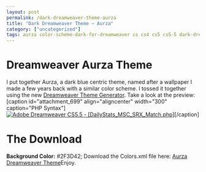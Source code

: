 ```yaml
---
layout: post
permalink: /dark-dreamweaver-theme-aurza
title: "Dark Dreamweaver Theme – Aurza"
category: ["uncategorized"]
tags: aurza color-scheme-dark-for-dreamweaver cs cs4 cs5 cs5-5 dark-dreamweaver-color-scheme dark-dreamweaver-color-theme dark-dreamweaver-syntax-coloring dark-dreamweaver-theme dark-theme dreamweaver-2 dreamweaver-color-scheme dreamweaver-cs5-dark-theme dreamweaver-cs5-5-dark-color dreamweaver-cs5-5-dark-color-theme dreamweaver-dark dreamweaver-dark-syntax dreamweaver-dark-theme dreamweaver-syntax-coloring dreaweaver theme theme-dark
---
```

# Dreamweaver Aurza Theme
I put together Aurza, a dark blue centric theme, named after a wallpaper I made a few years back with a similar color scheme. I tossed it together using the new [Dreamweaver Theme Generator](http://www.highonphp.com/theme-generator "Dreamweaver Theme Generator"). Take a look at the preview: [caption id="attachment\_699" align="aligncenter" width="300" caption="PHP Syntax"] [![](http://www.highonphp.com/v3/wp-content/uploads/2012/02/Adobe-Dreamweaver-CS5.5-DailyStats_MSC_SRX_Match.php_-300x256.jpg "Adobe Dreamweaver CS5.5 - [DailyStats\_MSC\_SRX\_Match.php]")](http://www.highonphp.com/v3/wp-content/uploads/2012/02/Adobe-Dreamweaver-CS5.5-DailyStats_MSC_SRX_Match.php_.jpg)[/caption]
# The Download
**Background Color:** #2F3D42; Download the Colors.xml file here: [Aurza Dreamweaver Theme](http://www.highonphp.com/v3/wp-content/uploads/2012/02/Dreamweaver-Theme-From-HighOnPHP.zip)Enjoy.
